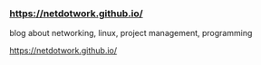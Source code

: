 ### https://netdotwork.github.io/

blog about networking, linux, project management, programming

https://netdotwork.github.io/
